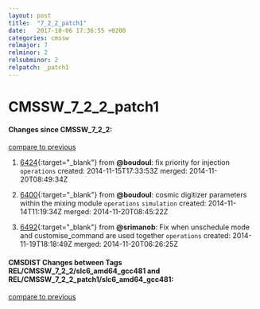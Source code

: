 ```yaml
---
layout: post
title:  "7_2_2_patch1"
date:   2017-10-06 17:36:55 +0200
categories: cmssw
relmajor: 7
relminor: 2
relsubminor: 2
relpatch: _patch1
---
```


# CMSSW_7_2_2_patch1
#### Changes since CMSSW_7_2_2:

[compare to previous](https://github.com/cms-sw/cmssw/compare/CMSSW_7_2_2...CMSSW_7_2_2_patch1)



1. [6424](http://github.com/cms-sw/cmssw/pull/6424){:target="_blank"}  from **@boudoul**: fix priority for injection `operations`  created: 2014-11-15T17:33:53Z merged: 2014-11-20T08:49:34Z

1. [6400](http://github.com/cms-sw/cmssw/pull/6400){:target="_blank"}  from **@boudoul**: cosmic digitizer parameters within the mixing module `operations`  `simulation`  created: 2014-11-14T11:19:34Z merged: 2014-11-20T08:45:22Z

1. [6492](http://github.com/cms-sw/cmssw/pull/6492){:target="_blank"}  from **@srimanob**: Fix when unschedule mode and customise_command are used together `operations`  created: 2014-11-19T18:18:49Z merged: 2014-11-20T06:26:25Z

#### CMSDIST Changes between Tags REL/CMSSW_7_2_2/slc6_amd64_gcc481 and REL/CMSSW_7_2_2_patch1/slc6_amd64_gcc481:

[compare to previous](https://github.com/cms-sw/cmsdist/compare/REL/CMSSW_7_2_2/slc6_amd64_gcc481...REL/CMSSW_7_2_2_patch1/slc6_amd64_gcc481)


